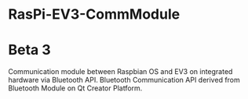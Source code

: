# RasPi-EV3-CommModule
# Beta 3
Communication module between Raspbian OS and EV3 on integrated hardware via Bluetooth API.
Bluetooth Communication API derived from Bluetooth Module on Qt Creator Platform.

